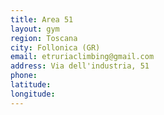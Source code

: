 ```yaml
---
title: Area 51
layout: gym
region: Toscana
city: Follonica (GR)
email: etruriaclimbing@gmail.com
address: Via dell'industria, 51
phone: 
latitude: 
longitude: 
---
```


